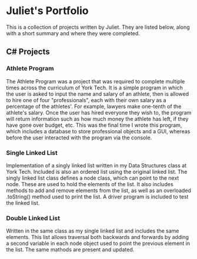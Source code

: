 
# Juliet's Portfolio

This is a collection of projects written by Juliet. They are listed below, along with a short summary and where they were completed.

## C# Projects

### Athlete Program

The Athlete Program was a project that was required to complete multiple times across the curriculum of York Tech. It is a simple program in which the user is asked to input the name and salary of an athlete, then is allowed to hire one of four "professionals", each with their own salary as a percentage of the athletes'. For example, lawyers make one-tenth of the athlete's salary. Once the user has hired everyone they wish to, the program will return information such as how much money the athlete has left, if they have gone over budget, etc. This was the final time I wrote this program, which includes a database to store professional objects and a GUI, whereas before the user interacted with the program via the console.

### Single Linked List

Implementation of a singly linked list written in my Data Structures class at York Tech. Included is also an ordered list using the original linked list. The singly linked list class defines a node class, which can point to the next node. These are used to hold the elements of the list. It also includes methods to add and remove elements from the list, as well as an overloaded .toString() method used to print the list. A driver program is included to test the linked list.

### Double Linked List 

Written in the same class as my single linked list and includes the same elements. This list allows traversal both backwards and forwards by adding a second variable in each node object used to point the previous element in the list. The same mathods are present and updated.


